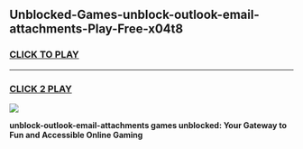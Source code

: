 
## Unblocked-Games-unblock-outlook-email-attachments-Play-Free-x04t8
<h3>
<a href="https://premium76.site?title=unblock-outlook-email-attachments&ref=21A">CLICK TO PLAY</a></h3>
<hr>

<h3>
<a href="https://premium76.site?title=unblock-outlook-email-attachments&ref=21A">CLICK 2 PLAY</a>
  
</h3>

<a href="https://premium76.site?title=unblock-outlook-email-attachments&ref=21A"><img src="https://clearcache.store/games.png"></a>


**unblock-outlook-email-attachments games unblocked: Your Gateway to Fun and Accessible Online Gaming**
